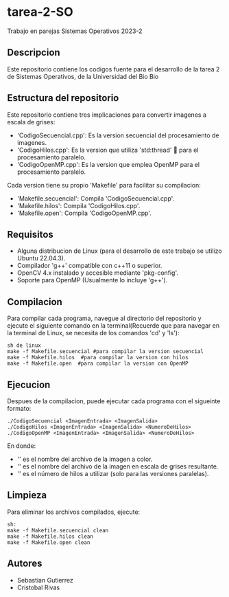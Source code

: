 # tarea-2-SO
Trabajo en parejas Sistemas Operativos 2023-2

## Descripcion 
Este repositorio contiene los codigos fuente para el desarrollo de la tarea 2 de Sistemas Operativos, de la Universidad del Bio Bio

## Estructura del repositorio
Este repositorio contiene tres implicaciones para convertir imagenes a escala de grises:
- 'CodigoSecuencial.cpp': Es la version secuencial del procesamiento de imagenes.
- 'CodigoHilos.cpp': Es la version que utiliza 'std:thread' 🧵 para el procesamiento paralelo.
- 'CodigoOpenMP.cpp': Es la version que emplea OpenMP para el procesamiento paralelo.

Cada version tiene su propio 'Makefile' para facilitar su compilacion:
- 'Makefile.secuencial': Compila 'CodigoSecuencial.cpp'.
- 'Makefile.hilos': Compila 'CodigoHilos.cpp'.
- 'Makefile.open': Compila 'CodigoOpenMP.cpp'.

## Requisitos
- Alguna distribucion de Linux (para el desarrollo de este trabajo se utilizo Ubuntu 22.04.3).
- Compilador 'g++' compatible con c++11 o superior.
- OpenCV 4.x instalado y accesible mediante 'pkg-config'.
- Soporte para OpenMP (Usualmente lo incluye 'g++').

## Compilacion
Para compilar cada programa, navegue al directorio del repositorio y ejecute el siguiente comando en la terminal(Recuerde que para navegar en la terminal de Linux, se necesita de los comandos 'cd' y 'ls'):
```
sh de linux
make -f Makefile.secuencial #para compilar la version secuencial
make -f Makefile.hilos  #para compilar la version con hilos
make -f Makefile.open  #para compilar la version con OpenMP
```

## Ejecucion 
Despues de la compilacion, puede ejecutar cada programa con el sigueinte formato:
```
./CodigoSecuencial <ImagenEntrada> <ImagenSalida>
./CodigoHilos <ImagenEntrada> <ImagenSalida> <NumeroDeHilos>
./CodigoOpenMP <ImagenEntrada> <ImagenSalida> <NumeroDeHilos>
```
En donde:
- '<ImagenEntrada>' es el nombre del archivo de la imagen a color.
- '<ImagenSalida>' es el nombre del archivo de la imagen en escala de grises resultante.
- '<NumeroDeHilos>' es el número de hilos a utilizar (solo para las versiones paralelas).

## Limpieza
Para eliminar los archivos compilados, ejecute:
```
sh:
make -f Makefile.secuencial clean
make -f Makefile.hilos clean
make -f Makefile.open clean
```


## Autores
- Sebastian Gutierrez
- Cristobal Rivas
